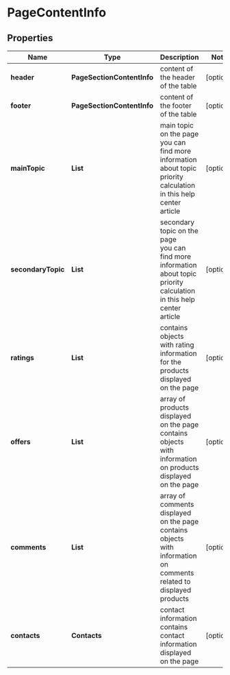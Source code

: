 # PageContentInfo


## Properties

| Name | Type | Description | Notes |
|------------ | ------------- | ------------- | -------------|
**header** | **PageSectionContentInfo** | content of the header of the table |[optional]|
**footer** | **PageSectionContentInfo** | content of the footer of the table |[optional]|
**mainTopic** | **List<TopicInfo>** | main topic on the page<br>you can find more information about topic priority calculation in this help center article |[optional]|
**secondaryTopic** | **List<TopicInfo>** | secondary topic on the page<br>you can find more information about topic priority calculation in this help center article |[optional]|
**ratings** | **List<ContentRatingInfo>** | contains objects with rating information for the products displayed on the page |[optional]|
**offers** | **List<ContentOfferInfo>** | array of products displayed on the page<br>contains objects with information on products displayed on the page |[optional]|
**comments** | **List<ContentCommentInfo>** | array of comments displayed on the page<br>contains objects with information on comments related to displayed products |[optional]|
**contacts** | **Contacts** | contact information<br>contains contact information displayed on the page |[optional]|